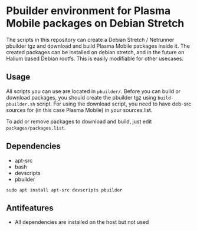 # Pbuilder environment for Plasma Mobile packages on Debian Stretch
The scripts in this repository can create a Debian Stretch / Netrunner pbuilder tgz and download and build Plasma Mobile packages inside it. The created packages can be installed on debian stretch, and in the future on Halium based Debian rootfs.
This is easily modifiable for other usecases.

## Usage
All scripts you can use are located in `pbuilder/`. Before you can build or download packages, you should create the pbuilder tgz using `build-pbuilder.sh` script. For using the download script, you need to have deb-src sources for (in this case Plasma Mobile) in your sources.list.

To add or remove packages to download and build, just edit `packages/packages.list`.

## Dependencies
* apt-src
* bash
* devscripts
* pbuilder

`sudo apt install apt-src devscripts pbuilder`

## Antifeatures
* All dependencies are installed on the host but not used